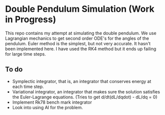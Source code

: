 # Double Pendulum Simulation (Work in Progress)

This repo contains my attempt at simulating the double pendulum.
We use Lagrangian mechanics to get second order ODE's for the angles of the pendulum.
Euler method is the simplest, but not very accurate. It hasn't been implemented here.
I have used the RK4 method but it ends up failing for large time steps.

## To do

- Symplectic integrator, that is, an integrator that conserves energy at each time step.
- Variational integrator, an integrator that makes sure the solution satisfies the Euler-Lagrange equations. (Tries to get d/dt(dL/dqdot) - dL/dq = 0)
- Implement Rk78 bench mark integrator
- Look into using AI for the problem.
